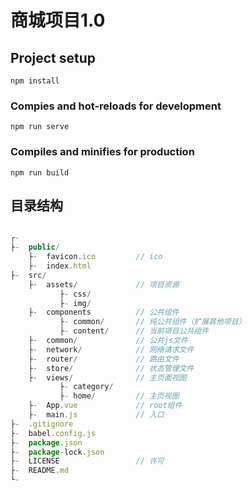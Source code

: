 # 商城项目1.0

## Project setup

```
npm install
```

### Compies and hot-reloads for development

```
npm run serve
```

### Compiles and minifies for production

```
npm run build
```



## 目录结构

```javascript

┌- 
├-	public/
    ├-  favicon.ico			// ico
    ├-	index.html
├-	src/
    ├-	assets/				// 项目资源
           ├- css/			
           ├- img/
    ├-	components			// 公共组件
           ├- common/		// 纯公共组件（扩展其他项目）
           ├- content/		// 当前项目公共组件
    ├-	common/    			// 公共js文件
    ├-  network/			// 网络请求文件
    ├-	router/				// 路由文件
    ├-  store/				// 状态管理文件
    ├-	views/				// 主页面视图
           ├- category/
           ├- home/			// 主页视图
    ├-	App.vue				// root组件
    ├- 	main.js				// 入口
├-	.gitignore				
├-	babel.config.js
├-	package.json	
├-	package-lock.json		
├-	LICENSE					// 许可
├-	README.md
└-	
```

